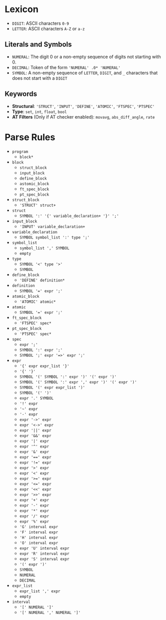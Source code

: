 # Lexicon

- `DIGIT`: ASCII characters `0-9`
- `LETTER`: ASCII characters `A-Z` or `a-z` 

## Literals and Symbols 
- `NUMERAL`: The digit 0 or a non-empty sequence of digits not starting with 0.
- `DECIMAL`: Token of the form `'NUMERAL' .0* 'NUMERAL'`
- `SYMBOL`: A non-empty sequence of `LETTER`, `DIGIT`, and `_` characters that does not start with a `DIGIT` 

## Keywords
- **Structural**: `'STRUCT'`, `'INPUT'`, `'DEFINE'`, `'ATOMIC'`, `'FTSPEC'`, `'PTSPEC'`
- **Type**: `set`, `int`, `float`, `bool`
- **AT Filters** (Only if AT checker enabled): `movavg`, `abs_diff_angle`, `rate`

# Parse Rules
- `program`
    - `block*`
- `block` 
    - `struct_block`
    - `input_block`
    - `define_block`
    - `astomic_block`
    - `ft_spec_block`
    - `pt_spec_block`
- `struct_block`
    - `'STRUCT' struct+`
- `struct`
    - `SYMBOL ':' '{' variable_declaration+ '}' ';'`
- `input_block`
    - `'INPUT' variable_declaration+`
- `variable_declaration`
    - `SYMBOL symbol_list ':' type ';'`
- `symbol_list`
    - `symbol_list ',' SYMBOL`
    - `empty`
- `type`
    - `SYMBOL '<' type '>'`
    - `SYMBOL`
- `define_block`
    - `'DEFINE' definition*`
- `definition`
    - `SYMBOL '=' expr ';'`
- `atomic_block`
    - `'ATOMIC' atomic*`
- `atomic`
    - `SYMBOL '=' expr ';'`
- `ft_spec_block`
    - `'FTSPEC' spec*`
- `pt_spec_block`
    - `'PTSPEC' spec*`
- `spec`
    - `expr ';'`
    - `SYMBOL ':' expr ';'`
    - `SYMBOL ';' expr '=>' expr ';'`
- `expr`
    - `'{' expr expr_list '}'`
    - `'{' '}'`
    - `SYMBOL '(' SYMBOL ':' expr ')' '(' expr ')'`
    - `SYMBOL '(' SYMBOL ':' expr ',' expr ')' '(' expr ')'`
    - `SYMBOL '(' expr expr_list ')'`
    - `SYMBOL '(' ')'`
    - `expr '.' SYMBOL`
    - `'!' expr`
    - `'~' expr`
    - `'-' expr`
    - `expr '->' expr`
    - `expr '<->' expr`
    - `expr '||' expr`
    - `expr '&&' expr`
    - `expr '|' expr`
    - `expr '^' expr`
    - `expr '&' expr`
    - `expr '==' expr`
    - `expr '!=' expr`
    - `expr '>' expr`
    - `expr '<' expr`
    - `expr '>=' expr`
    - `expr '<=' expr`
    - `expr '<<' expr`
    - `expr '>>' expr`
    - `expr '+' expr`
    - `expr '-' expr`
    - `expr '*' expr`
    - `expr '/' expr`
    - `expr '%' expr`
    - `'G' interval expr`
    - `'F' interval expr`
    - `'H' interval expr`
    - `'O' interval expr`
    - `expr 'U' interval expr`
    - `expr 'R' interval expr`
    - `expr 'S' interval expr`
    - `'(' expr ')'`
    - `SYMBOL`
    - `NUMERAL`
    - `DECIMAL`
- `expr_list`
    - `expr_list ',' expr`
    - `empty`
- `interval`
    - `'[' NUMERAL ']'`
    - `'[' NUMERAL ',' NUMERAL ']'`